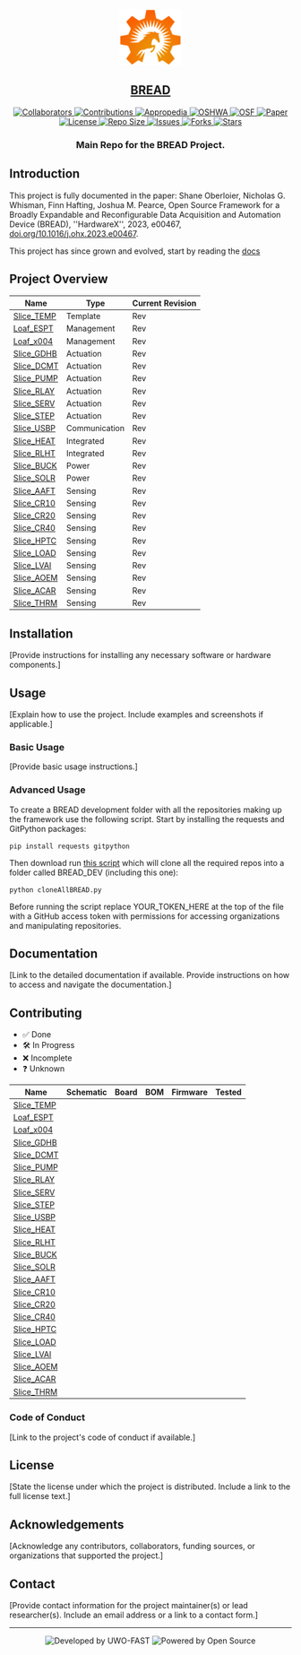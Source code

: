 <div align="center">
  <!-- Title: -->
  <a href="https://github.com/uwo-fast">
    <img src="https://github.com/uwo-fast/.github/blob/main/branding/FAST%20Logo%20Orange%20on%20White%20Transparent.png" height="100">
  </a>
  <h2><a href="https://github.com/uwo-fast/BREAD"> BREAD </a></h2>
  <!-- Labels: -->
  <!-- First row: -->
  <a href="https://github.com/uwo-fast/.github/blob/main/collaborating.md">
    <img src="https://img.shields.io/badge/Collaborators-Welcome-lightgreen" alt="Collaborators">
  </a>
  <a href="https://github.com/uwo-fast/.github/blob/main/contributing.md">
    <img src="https://img.shields.io/badge/Contributions-Welcome-lightgreen" alt="Contributions">
  </a>
  <a href="https://www.appropedia.org/Category:FAST_literature_reviews">
    <img src="https://img.shields.io/badge/Appropedia-Lit_Review-white" alt="Appropedia">
  </a>
  <a href="https://certification.oshwa.org/">
    <img src="https://img.shields.io/badge/OSHWA-Incomplete-cc3300?style=flat-square" height="20" alt="OSHWA">
    <!-- img src="https://img.shields.io/badge/OSHWA-Certified-darkgreen?style=flat-square" height="20" alt="OSHWA" -->       <!-- img src="https://img.shields.io/badge/OSHWA-Pending-darkorange?style=flat-square" height="20" alt="OSHWA" -->
  </a>
  <a href="https://osf.io/">
    <img src="https://img.shields.io/badge/OSF-Project-lightblue" alt="OSF">
  </a>
  <a href="https://doi.org">
    <img src="https://img.shields.io/badge/Paper-Unsubmitted-ff0066" alt="Paper">
  </a>
  <!-- Second row: -->
  <br>
  <a href="https://github.com/uwo-fast/BREAD/blob/main/LICENSE">
    <img src="https://img.shields.io/github/license/uwo-fast/BREAD" alt="License">
  </a>
  <a href="https://github.com/uwo-fast/BREAD">
    <img src="https://img.shields.io/github/repo-size/uwo-fast/BREAD" alt="Repo Size">
  </a>
  <a href="https://github.com/uwo-fast/BREAD/issues">
    <img src="https://img.shields.io/github/issues/uwo-fast/BREAD" alt="Issues">
  </a>
  <a href="https://github.com/uwo-fast/BREAD/network/members">
    <img src="https://img.shields.io/github/forks/uwo-fast/BREAD?style=social" alt="Forks">
  </a>
  <a href="https://github.com/uwo-fast/BREAD/stargazers">
    <img src="https://img.shields.io/github/stars/uwo-fast/BREAD?style=social" alt="Stars">
  </a>
  <!-- Short description: -->
  <h3>Main Repo for the BREAD Project.</h3>
</div>


## Introduction
This project is fully documented in the paper: Shane Oberloier, Nicholas G. Whisman, Finn Hafting, Joshua M. Pearce, Open Source Framework for a Broadly Expandable and Reconfigurable Data Acquisition and Automation Device (BREAD), ''HardwareX'', 2023, e00467, [doi.org/10.1016/j.ohx.2023.e00467](https://doi.org/10.1016/j.ohx.2023.e00467).

This project has since grown and evolved, start by reading the [docs](docs/README.md)

## Project Overview

| Name | Type | Current Revision |
| --- | --- | --- |
| [Slice_TEMP](https://github.com/uwo-fast/Slice_TEMP) | Template | Rev |
| [Loaf_ESPT](https://github.com/uwo-fast/Loaf_ESPT) | Management | Rev |
| [Loaf_x004](https://github.com/uwo-fast/Loaf_x004) | Management | Rev |
| [Slice_GDHB](https://github.com/uwo-fast/Slice_GDHB) | Actuation | Rev |
| [Slice_DCMT](https://github.com/uwo-fast/Slice_DCMT) | Actuation | Rev |
| [Slice_PUMP](https://github.com/uwo-fast/Slice_PUMP) | Actuation | Rev |
| [Slice_RLAY](https://github.com/uwo-fast/Slice_RLAY) | Actuation | Rev |
| [Slice_SERV](https://github.com/uwo-fast/Slice_SERV) | Actuation | Rev |
| [Slice_STEP](https://github.com/uwo-fast/Slice_STEP) | Actuation | Rev |
| [Slice_USBP](https://github.com/uwo-fast/Slice_USBP) | Communication | Rev |
| [Slice_HEAT](https://github.com/uwo-fast/Slice_HEAT) | Integrated | Rev |
| [Slice_RLHT](https://github.com/uwo-fast/Slice_RLHT) | Integrated | Rev |
| [Slice_BUCK](https://github.com/uwo-fast/Slice_BUCK) | Power | Rev |
| [Slice_SOLR](https://github.com/uwo-fast/Slice_SOLR) | Power | Rev |
| [Slice_AAFT](https://github.com/uwo-fast/Slice_AAFT) | Sensing | Rev |
| [Slice_CR10](https://github.com/uwo-fast/Slice_CR10) | Sensing | Rev |
| [Slice_CR20](https://github.com/uwo-fast/Slice_CR20) | Sensing | Rev |
| [Slice_CR40](https://github.com/uwo-fast/Slice_CR40) | Sensing | Rev |
| [Slice_HPTC](https://github.com/uwo-fast/Slice_HPTC) | Sensing | Rev |
| [Slice_LOAD](https://github.com/uwo-fast/Slice_LOAD) | Sensing | Rev |
| [Slice_LVAI](https://github.com/uwo-fast/Slice_LVAI) | Sensing | Rev |
| [Slice_AOEM](https://github.com/uwo-fast/Slice_AOEM) | Sensing | Rev |
| [Slice_ACAR](https://github.com/uwo-fast/Slice_ACAR) | Sensing | Rev |
| [Slice_THRM](https://github.com/uwo-fast/Slice_THRM) | Sensing | Rev |
  
## Installation
[Provide instructions for installing any necessary software or hardware components.]

## Usage
[Explain how to use the project. Include examples and screenshots if applicable.]

### Basic Usage
[Provide basic usage instructions.]

### Advanced Usage

To create a BREAD development folder with all the repositories making up the framework use the following script. Start by installing the requests and GitPython packages:
```
pip install requests gitpython
```
Then download run [this script](scripts/cloneAllBREAD.py) which will clone all the required repos into a folder called BREAD_DEV (including this one):
```
python cloneAllBREAD.py
```
Before running the script replace YOUR_TOKEN_HERE at the top of the file with a GitHub access token with permissions for accessing organizations and manipulating repositories.

## Documentation
[Link to the detailed documentation if available. Provide instructions on how to access and navigate the documentation.]

## Contributing

- ✅ Done
- 🛠️ In Progress
- ❌ Incomplete
- ❓ Unknown

| Name | Schematic | Board | BOM | Firmware | Tested |
| --- | --- | --- | --- | --- | --- |
| [Slice_TEMP](https://github.com/uwo-fast/Slice_TEMP) |  |  |  |  |  |
| [Loaf_ESPT](https://github.com/uwo-fast/Loaf_ESPT) |  |  |  |  |  |
| [Loaf_x004](https://github.com/uwo-fast/Loaf_x004) |  |  |  |  |  |
| [Slice_GDHB](https://github.com/uwo-fast/Slice_GDHB) |  |  |  |  |  |
| [Slice_DCMT](https://github.com/uwo-fast/Slice_DCMT) |  |  |  |  |  |
| [Slice_PUMP](https://github.com/uwo-fast/Slice_PUMP) |  |  |  |  |  |
| [Slice_RLAY](https://github.com/uwo-fast/Slice_RLAY) |  |  |  |  |  |
| [Slice_SERV](https://github.com/uwo-fast/Slice_SERV) |  |  |  |  |  |
| [Slice_STEP](https://github.com/uwo-fast/Slice_STEP) |  |  |  |  |  |
| [Slice_USBP](https://github.com/uwo-fast/Slice_USBP) |  |  |  |  |  |
| [Slice_HEAT](https://github.com/uwo-fast/Slice_HEAT) |  |  |  |  |  |
| [Slice_RLHT](https://github.com/uwo-fast/Slice_RLHT) |  |  |  |  |  |
| [Slice_BUCK](https://github.com/uwo-fast/Slice_BUCK) |  |  |  |  |  |
| [Slice_SOLR](https://github.com/uwo-fast/Slice_SOLR) |  |  |  |  |  |
| [Slice_AAFT](https://github.com/uwo-fast/Slice_AAFT) |  |  |  |  |  |
| [Slice_CR10](https://github.com/uwo-fast/Slice_CR10) |  |  |  |  |  |
| [Slice_CR20](https://github.com/uwo-fast/Slice_CR20) |  |  |  |  |  |
| [Slice_CR40](https://github.com/uwo-fast/Slice_CR40) |  |  |  |  |  |
| [Slice_HPTC](https://github.com/uwo-fast/Slice_HPTC) |  |  |  |  |  |
| [Slice_LOAD](https://github.com/uwo-fast/Slice_LOAD) |  |  |  |  |  |
| [Slice_LVAI](https://github.com/uwo-fast/Slice_LVAI) |  |  |  |  |  |
| [Slice_AOEM](https://github.com/uwo-fast/Slice_AOEM) |  |  |  |  |  |
| [Slice_ACAR](https://github.com/uwo-fast/Slice_ACAR) |  |  |  |  |  |
| [Slice_THRM](https://github.com/uwo-fast/Slice_THRM) |  |  |  |  |  |

### Code of Conduct
[Link to the project's code of conduct if available.]

## License
[State the license under which the project is distributed. Include a link to the full license text.]

## Acknowledgements
[Acknowledge any contributors, collaborators, funding sources, or organizations that supported the project.]

## Contact
[Provide contact information for the project maintainer(s) or lead researcher(s). Include an email address or a link to a contact form.]

---

<div align="center">
  <p>
    <img src="https://img.shields.io/badge/Developed_by-UWO--FAST-orange" alt="Developed by UWO-FAST">
    <img src="https://img.shields.io/badge/Powered_by-Open_Source-blue" alt="Powered by Open Source">
  </p>
</div>
